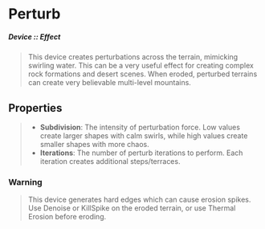 # Perturb
##### Device :: Effect

> This device creates perturbations across the terrain, mimicking swirling water. This can be a very useful effect for creating complex rock formations and desert scenes. When eroded, perturbed terrains can create very believable multi-level mountains.

## Properties

> - **Subdivision**: The intensity of perturbation force. Low values create larger shapes with calm swirls, while high values create smaller shapes with more chaos.
> - **Iterations**: The number of perturb iterations to perform. Each iteration creates additional steps/terraces.

### Warning
> This device generates hard edges which can cause erosion spikes. Use Denoise or KillSpike on the eroded terrain, or use Thermal Erosion before eroding.